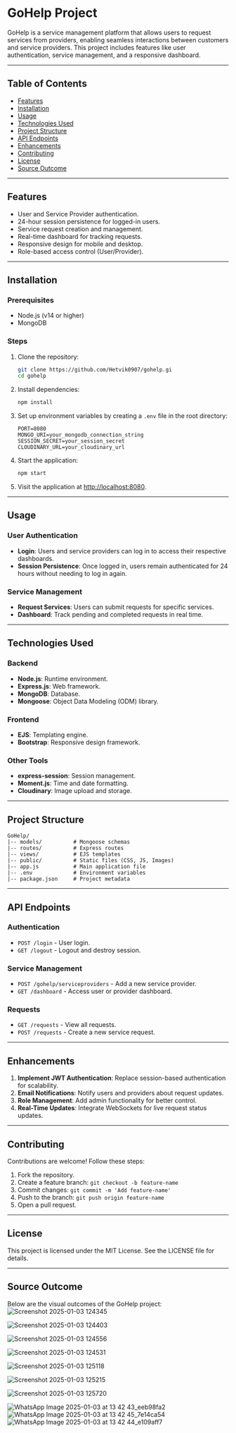 # GoHelp Project

GoHelp is a service management platform that allows users to request services from providers, enabling seamless interactions between customers and service providers. This project includes features like user authentication, service management, and a responsive dashboard.

---

## Table of Contents
- [Features](#features)
- [Installation](#installation)
- [Usage](#usage)
- [Technologies Used](#technologies-used)
- [Project Structure](#project-structure)
- [API Endpoints](#api-endpoints)
- [Enhancements](#enhancements)
- [Contributing](#contributing)
- [License](#license)
- [Source Outcome](#source-outcome)

---

## Features
- User and Service Provider authentication.
- 24-hour session persistence for logged-in users.
- Service request creation and management.
- Real-time dashboard for tracking requests.
- Responsive design for mobile and desktop.
- Role-based access control (User/Provider).

---

## Installation

### Prerequisites
- Node.js (v14 or higher)
- MongoDB

### Steps
1. Clone the repository:
   ```bash
   git clone https://github.com/Hetvik0907/gohelp.gi
   cd gohelp
   ```

2. Install dependencies:
   ```bash
   npm install
   ```

3. Set up environment variables by creating a `.env` file in the root directory:
   ```env
   PORT=8080
   MONGO_URI=your_mongodb_connection_string
   SESSION_SECRET=your_session_secret
   CLOUDINARY_URL=your_cloudinary_url
   ```

4. Start the application:
   ```bash
   npm start
   ```

5. Visit the application at [http://localhost:8080](http://localhost:3000).

---

## Usage

### User Authentication
- **Login**: Users and service providers can log in to access their respective dashboards.
- **Session Persistence**: Once logged in, users remain authenticated for 24 hours without needing to log in again.

### Service Management
- **Request Services**: Users can submit requests for specific services.
- **Dashboard**: Track pending and completed requests in real time.

---

## Technologies Used

### Backend
- **Node.js**: Runtime environment.
- **Express.js**: Web framework.
- **MongoDB**: Database.
- **Mongoose**: Object Data Modeling (ODM) library.

### Frontend
- **EJS**: Templating engine.
- **Bootstrap**: Responsive design framework.

### Other Tools
- **express-session**: Session management.
- **Moment.js**: Time and date formatting.
- **Cloudinary**: Image upload and storage.

---

## Project Structure
```
GoHelp/
|-- models/          # Mongoose schemas
|-- routes/          # Express routes
|-- views/           # EJS templates
|-- public/          # Static files (CSS, JS, Images)
|-- app.js           # Main application file
|-- .env             # Environment variables
|-- package.json     # Project metadata
```

---

## API Endpoints

### Authentication
- `POST /login` - User login.
- `GET /logout` - Logout and destroy session.

### Service Management
- `POST /gohelp/serviceproviders` - Add a new service provider.
- `GET /dashboard` - Access user or provider dashboard.

### Requests
- `GET /requests` - View all requests.
- `POST /requests` - Create a new service request.

---

## Enhancements
1. **Implement JWT Authentication**: Replace session-based authentication for scalability.
2. **Email Notifications**: Notify users and providers about request updates.
3. **Role Management**: Add admin functionality for better control.
4. **Real-Time Updates**: Integrate WebSockets for live request status updates.

---

## Contributing

Contributions are welcome! Follow these steps:
1. Fork the repository.
2. Create a feature branch: `git checkout -b feature-name`
3. Commit changes: `git commit -m 'Add feature-name'`
4. Push to the branch: `git push origin feature-name`
5. Open a pull request.

---

## License

This project is licensed under the MIT License. See the LICENSE file for details.

---

## Source Outcome


Below are the visual outcomes of the GoHelp project:
![Screenshot 2025-01-03 124345](https://github.com/user-attachments/assets/505a32b6-92dd-46db-95c8-e12135b3e517)

![Screenshot 2025-01-03 124403](https://github.com/user-attachments/assets/ebcc7987-64a3-4279-821d-47ad16ca9018)

![Screenshot 2025-01-03 124556](https://github.com/user-attachments/assets/b6d22052-228b-451c-a5cd-aaa54c4c27ff)

![Screenshot 2025-01-03 124531](https://github.com/user-attachments/assets/5a2d7618-1cc9-4cb7-a55c-c8aa63bfaf10)

![Screenshot 2025-01-03 125118](https://github.com/user-attachments/assets/82f87f78-c71a-4531-8510-f99cb1972848)

![Screenshot 2025-01-03 125215](https://github.com/user-attachments/assets/bcd2567a-f0b2-497c-9f74-5690b8dbf68d)

![Screenshot 2025-01-03 125720](https://github.com/user-attachments/assets/79729f5a-9857-4552-a40c-8403c23f02b1)

![WhatsApp Image 2025-01-03 at 13 42 43_eeb98fa2](https://github.com/user-attachments/assets/40c841a9-105c-4d79-aa2d-4448a2892961)
![WhatsApp Image 2025-01-03 at 13 42 45_7e14ca54](https://github.com/user-attachments/assets/264936c4-782e-4167-8936-66933086baed)
![WhatsApp Image 2025-01-03 at 13 42 44_e109aff7](https://github.com/user-attachments/assets/e57667c5-69c0-4e41-ac55-7be2de51a4fe)

